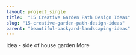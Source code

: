 ```yaml
---
layout: project_single
title:  "15 Creative Garden Path Design Ideas"
slug: "15-creative-garden-path-design-ideas"
parent: "beautiful-backyard-landscaping-ideas"
---
```

Idea - side of house garden                                                                                                                                                                                 More